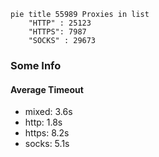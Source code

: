 
```mermaid
pie title 55989 Proxies in list
    "HTTP" : 25123
    "HTTPS": 7987
    "SOCKS" : 29673
```

### Some Info
#### Average Timeout

- mixed: 3.6s
- http: 1.8s
- https: 8.2s
- socks: 5.1s